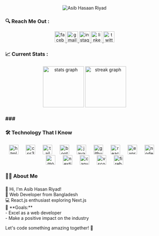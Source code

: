 <div align="center">
  <img
    src="https://github.com/AsibHasanRiyad/AsibHasanRiyad/assets/137589900/82691541-1b51-408e-a048-de4ce84d0804  "
    alt="Asib Hasaan Riyad"
  />
</div>

<h3 align="left">🔍 Reach Me Out :</h3>

<div align="center">
  <a href="https://www.facebook.com/syd.ryd">
    <img
      src="https://img.shields.io/static/v1?message=Facebook&logo=facebook&label=&color=1877F2&logoColor=white&labelColor=&style=for-the-badge"
      height="35"
      alt="facebook logo"
    />
  </a>
  <a href="mailto:asibhasanriyad@gmail.com">
    <img
      src="https://img.shields.io/static/v1?message=Gmail&logo=gmail&label=&color=D14836&logoColor=white&labelColor=&style=for-the-badge"
      height="35"
      alt="gmail logo"
    />
  </a>
  <a href="https://www.instagram.com/sayad.riyad/" target="_blank">
    <img
      src="https://img.shields.io/static/v1?message=Instagram&logo=instagram&label=&color=E4405F&logoColor=white&labelColor=&style=for-the-badge"
      height="35"
      alt="instagram logo"
    />
  </a>
  <a href="https://www.linkedin.com/in/asibhasan/" target="_blank">
    <img
      src="https://img.shields.io/static/v1?message=LinkedIn&logo=linkedin&label=&color=0077B5&logoColor=white&labelColor=&style=for-the-badge"
      height="35"
      alt="linkedin logo"
    />
  </a>
  <a href="https://twitter.com/AsibHasanRiyad" target="_blank">
    <img
      src="https://img.shields.io/static/v1?message=Twitter&logo=twitter&label=&color=1DA1F2&logoColor=white&labelColor=&style=for-the-badge"
      height="35"
      alt="twitter logo"
    />
  </a>
</div>

<h3 align="left">📈 Current Stats :</h3>

###

<div align="center">
  <img
    src="https://github-readme-stats.vercel.app/api?username=AsibHasanRiyad&hide_title=false&hide_rank=false&show_icons=true&include_all_commits=true&count_private=true&disable_animations=false&theme=gotham&locale=en&hide_border=false&order=1"
    height="130"
    alt="stats graph"
  />
  <img
    src="https://streak-stats.demolab.com?user=AsibHasanRiyad&locale=en&mode=daily&theme=gotham&hide_border=false&border_radius=5&order=3"
    height="130"
    alt="streak graph"
  />
</div>

### ### ###

<h3 align="left">🛠 Technology That I Know</h3>

###

<div align="center">
  <img
    src="https://cdn.jsdelivr.net/gh/devicons/devicon/icons/html5/html5-original.svg"
    height="30"
    alt="html5 logo"
  />
  <img width="16" />
  <img
    src="https://cdn.jsdelivr.net/gh/devicons/devicon/icons/css3/css3-original.svg"
    height="30"
    alt="css3 logo"
  />
  <img width="16" />
  <img
    src="https://cdn.simpleicons.org/tailwindcss/06B6D4"
    height="30"
    alt="tailwindcss logo"
  />
  <img width="16" />
  <img
    src="https://cdn.jsdelivr.net/gh/devicons/devicon/icons/bootstrap/bootstrap-original.svg"
    height="30"
    alt="bootstrap logo"
  />
  <img width="16" />
  <img
    src="https://skillicons.dev/icons?i=js"
    height="30"
    alt="javascript logo"
  />
  <img width="16" />
  <img
    src="https://skillicons.dev/icons?i=github"
    height="30"
    alt="github logo"
  />
  <img width="16" />
  <img
    src="https://cdn.jsdelivr.net/gh/devicons/devicon/icons/react/react-original.svg"
    height="30"
    alt="react logo"
  />
  <img width="16" />
  <img
    src="https://skillicons.dev/icons?i=express"
    height="30"
    alt="express logo"
  />
  <img width="16" />
  <img
    src="https://cdn.simpleicons.org/nodedotjs/339933"
    height="30"
    alt="nodejs logo"
  />
  <img width="16" />
  <img
    src="https://cdn.jsdelivr.net/gh/devicons/devicon/icons/mongodb/mongodb-original.svg"
    height="30"
    alt="mongodb logo"
  />
  <img width="16" />
  <img
    src="https://skillicons.dev/icons?i=nextjs"
    height="30"
    alt="nextjs logo"
  />
  <img width="16" />
  <img
    src="https://cdn.simpleicons.org/canva/00C4CC"
    height="30"
    alt="canva logo"
  />
  <img width="16" />
  <img
    src="https://cdn.simpleicons.org/visualstudiocode/007ACC"
    height="30"
    alt="vscode logo"
  />
  <img width="16" />
  <img
    src="https://cdn.simpleicons.org/firebase/FFCA28"
    height="30"
    alt="firebase logo"
  />
</div>

<h3 align="left">👩‍💻 About Me</h3>

###

<p align="left">
  👋 Hi, I'm Asib Hasan Riyad!<br />
  🚀 Web Developer from Bangladesh<br />
  💻 React.js enthusiast exploring Next.js<br />
  🎯 **Goals:**<br />
  - Excel as a web developer<br />
  - Make a positive impact on the industry<br />

  Let's code something amazing together! 🚀
</p>
